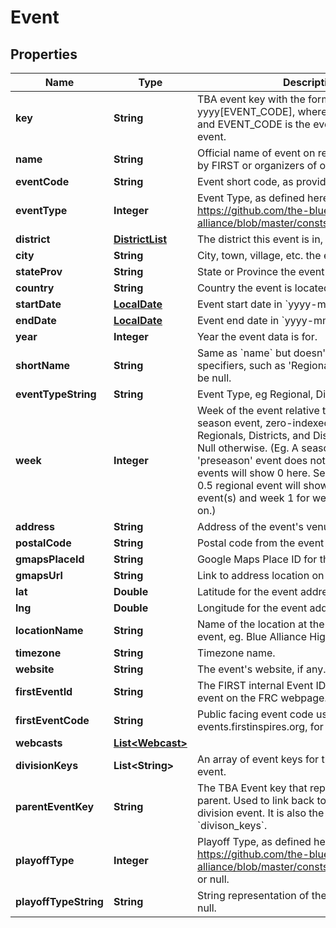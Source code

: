 
# Event

## Properties
Name | Type | Description | Notes
------------ | ------------- | ------------- | -------------
**key** | **String** | TBA event key with the format yyyy[EVENT_CODE], where yyyy is the year, and EVENT_CODE is the event code of the event. | 
**name** | **String** | Official name of event on record either provided by FIRST or organizers of offseason event. | 
**eventCode** | **String** | Event short code, as provided by FIRST. | 
**eventType** | **Integer** | Event Type, as defined here: https://github.com/the-blue-alliance/the-blue-alliance/blob/master/consts/event_type.py#L2 | 
**district** | [**DistrictList**](DistrictList.md) | The district this event is in, may be null. |  [optional]
**city** | **String** | City, town, village, etc. the event is located in. |  [optional]
**stateProv** | **String** | State or Province the event is located in. |  [optional]
**country** | **String** | Country the event is located in. |  [optional]
**startDate** | [**LocalDate**](LocalDate.md) | Event start date in &#x60;yyyy-mm-dd&#x60; format. | 
**endDate** | [**LocalDate**](LocalDate.md) | Event end date in &#x60;yyyy-mm-dd&#x60; format. | 
**year** | **Integer** | Year the event data is for. | 
**shortName** | **String** | Same as &#x60;name&#x60; but doesn&#39;t include event specifiers, such as &#39;Regional&#39; or &#39;District&#39;. May be null. |  [optional]
**eventTypeString** | **String** | Event Type, eg Regional, District, or Offseason. | 
**week** | **Integer** | Week of the event relative to the first official season event, zero-indexed. Only valid for Regionals, Districts, and District Championships. Null otherwise. (Eg. A season with a week 0 &#39;preseason&#39; event does not count, and week 1 events will show 0 here. Seasons with a week 0.5 regional event will show week 0 for those event(s) and week 1 for week 1 events and so on.) |  [optional]
**address** | **String** | Address of the event&#39;s venue, if available. |  [optional]
**postalCode** | **String** | Postal code from the event address. |  [optional]
**gmapsPlaceId** | **String** | Google Maps Place ID for the event address. |  [optional]
**gmapsUrl** | **String** | Link to address location on Google Maps. |  [optional]
**lat** | **Double** | Latitude for the event address. |  [optional]
**lng** | **Double** | Longitude for the event address. |  [optional]
**locationName** | **String** | Name of the location at the address for the event, eg. Blue Alliance High School. |  [optional]
**timezone** | **String** | Timezone name. |  [optional]
**website** | **String** | The event&#39;s website, if any. |  [optional]
**firstEventId** | **String** | The FIRST internal Event ID, used to link to the event on the FRC webpage. |  [optional]
**firstEventCode** | **String** | Public facing event code used by FIRST (on frc-events.firstinspires.org, for example) |  [optional]
**webcasts** | [**List&lt;Webcast&gt;**](Webcast.md) |  |  [optional]
**divisionKeys** | **List&lt;String&gt;** | An array of event keys for the divisions at this event. |  [optional]
**parentEventKey** | **String** | The TBA Event key that represents the event&#39;s parent. Used to link back to the event from a division event. It is also the inverse relation of &#x60;divison_keys&#x60;. |  [optional]
**playoffType** | **Integer** | Playoff Type, as defined here: https://github.com/the-blue-alliance/the-blue-alliance/blob/master/consts/playoff_type.py#L4, or null. |  [optional]
**playoffTypeString** | **String** | String representation of the &#x60;playoff_type&#x60;, or null. |  [optional]



